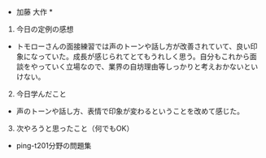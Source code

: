* 加藤 大作 *

1. 今日の定例の感想
- トモローさんの面接練習では声のトーンや話し方が改善されていて、良い印象になっていた。成長が感じられてとてもうれしく思う。自分もこれから面談をやっていく立場なので、業界の自坊理由等しっかりと考えおかないといけない。

2. 今日学んだこと
- 声のトーンや話し方、表情で印象が変わるということを改めて感じた。

3. 次やろうと思ったこと（何でもOK）
- ping-t201分野の問題集
